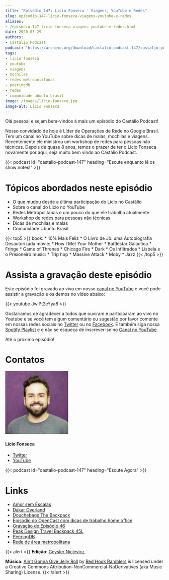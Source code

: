```yaml
---
title: "Episódio 147: Licio Fonseca - Viagens, YouTube e Redes"
slug: episodio-147-licio-fonseca-viagens-youtube-e-redes
aliases:
- /episodio-147-licio-fonseca-viagens-youtube-e-redes.html
date: 2020-05-29
authors:
- Castálio Podcast
podcast: "https://archive.org/download/castalio-podcast-147/castalio-podcast-147.mp3"
tags:
- licio fonseca
- youtube
- viagens
- mochilas
- redes metropolitanas
- peeringdb
- redes
- comunidade ubuntu brasil
image: /images/licio-fonseca.jpg
image-alt: Licio Fonseca
---
```


Olá pessoal e sejam bem-vindos à mais um episódio do Castálio Podcast!

Nosso convidado de hoje é Líder de Operações de Rede no Google Brasil. Tem um
canal no YouTube sobre dicas de malas, mochilas e viagens. Recentemente ele
ministrou um workshop de redes para pessoas não técnicas. Depois de quase 8
anos, temos o prazer de ter o Licio Fonseca novamente por aqui, seja muito bem
vindo ao Castálio Podcast.

<div class="clearfix"></div>

{{< podcast id="castalio-podcast-147" heading="Escute enquanto lê os show notes!" >}}

# Tópicos abordados neste episódio

- O que mudou desde a última participação do Lício no Castálio
- Sobre o canal do Licio no YouTube
- Redes Metropolitanas e um pouco do que ele trabalha atualmente
- Workshop de redes para pessoas não técnicas
- Dicas de mochilas e malas
- Comunidade Ubuntu Brasil

{{< top5 >}}
book:
    * 10% Mais Feliz
    * O Livro de Jô: uma Autobiografia Desautorizada
movie:
    * How I Met Your Mother
    * Battlestar Galactica
    * Fringe
    * Game of Thrones
    * Chicago Fire
    * Dark
    * Os Infiltrados
    * Lisbela e o Prisioneiro
music:
    * Trip hop
    * Massive Attack
    * Moby
    * Jazz
{{< /top5 >}}

# Assista a gravação deste episódio

Este episódio foi gravado ao vivo em nosso [canal no
YouTube](http://youtube.com/castaliopodcast) e você pode assistir a gravação e
os demos no vídeo abaixo:

{{< youtube JwlPt2eYya8 >}}

Gostaríamos de agradecer a todos que ouviram e participaram ao vivo no Youtube
e se você tem algum comentário ou sugestão por favor comente em nossas redes
sociais no [Twitter](https://twitter.com/castaliopod) ou no
[Facebook](https://www.facebook.com/castaliopod). E também siga nossa [Spotify
Playlist](https://open.spotify.com/user/elyezermr/playlist/0PDXXZRXbJNTPVSnopiMXg)
e e não se esqueça de inscrever-se no [Canal no
YouTube](http://youtube.com/castaliopodcast).

Até o próximo episódio!

# Contatos

<div class="row">
    <div class="col-md-6">
        <p>
        <div class="media">
        <div class="media-left">
            <img class="media-object rounded-circle img-thumbnail" src="/images/licio-fonseca.jpg" alt="Licio Fonseca" width="200px">
        </div>
        <div class="media-body">
            <h4 class="media-heading">Licio Fonseca</h4>
            <ul class="list-unstyled">
                <li><i class="bi bi-twitter"></i> <a href="https://twitter.com/licio">Twitter</a></li>
                <li><i class="bi bi-youtube"></i> <a href="https://www.youtube.com/channel/UCKSOjD6GoWIYq6fCMGwgtlA">YouTube</a></li>
            </ul>
        </div>
        </div>
        </p>
    </div>
</div>

{{< podcast id="castalio-podcast-147" heading="Escute Agora" >}}

# Links

- [Amor sem Escalas](https://www.imdb.com/title/tt1193138/)
- [Dakar Overland](https://www.youtube.com/channel/UCEc1XAVVhuM5-vUhLpOKpFA)
- [Douchebags The Backpack](https://douchebags.com/the-backpack-black-leather)
- [Episódio do OpenCast com dicas de trabalho home office](https://anchor.fm/opencast/episodes/Rotina-Home-Office-como-ser-produtivo-ecjbtm)
- [Gravação do Episódio 46](https://www.youtube.com/watch?v=zBofayrth_Y)
- [Peak Design Travel Backpack 45L](https://www.peakdesign.com/collections/travel-bags/products/travel-backpack)
- [PeeringDB](https://www.peeringdb.com/)
- [Rede de área metropolitana](https://pt.wikipedia.org/wiki/Rede_de_%C3%A1rea_metropolitana)

{{< alert >}}
**Edição**: [Geysler Niclevicz](https://twitter.com/geyslern).

**Música**: [Ain\'t Gonna Give Jelly
Roll](http://freemusicarchive.org/music/Red_Hook_Ramblers/Live__WFMU_on_Antique_Phonograph_Music_Program_with_MAC_Feb_8_2011/Red_Hook_Ramblers_-_12_-_Aint_Gonna_Give_Jelly_Roll)
by [Red Hook Ramblers](http://www.redhookramblers.com/) is licensed under a
Creative Commons Attribution-NonCommercial-NoDerivatives (aka Music Sharing)
License.
{{< /alert >}}
